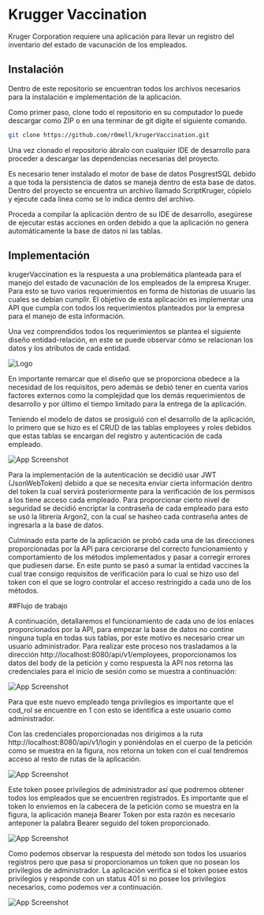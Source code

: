 # Krugger Vaccination

Kruger Corporation requiere una aplicación para llevar un registro del inventario del estado de
vacunación de los empleados.


## Instalación

Dentro de este repositorio se encuentran todos los archivos necesarios para la instalación e implementación de la aplicación. 

Como primer paso, clone todo el repositorio en su computador lo puede descargar como ZIP o en una terminar de git digite el siguiente comando. 

```bash
git clone https://github.com/r0mell/krugerVaccination.git
```

Una vez clonado el repositorio ábralo con cualquier IDE de desarrollo para proceder a descargar las dependencias necesarias del proyecto.

Es necesario tener instalado el motor de base de datos PosgrestSQL debido a que toda la persistencia de datos se maneja dentro de esta base de datos.
Dentro del proyecto se encuentra un archivo llamado ScriptKruger, cópielo y ejecute cada línea como se lo indica dentro del archivo.

Proceda a compilar la aplicación dentro de su IDE de desarrollo, asegúrese de ejecutar estas acciones en orden debido a que la aplicación no genera automáticamente la base de datos ni las tablas. 


## Implementación

krugerVaccination es la respuesta a una problemática planteada para el manejo del estado de vacunación de los empleados de la empresa Kruger.
Para esto se tuvo varios requerimientos en forma de historias de usuario las cuales se debían cumplir. El objetivo de esta aplicación es implementar una API que cumpla con todos los requerimientos planteados por la empresa para el manejo de esta información. 

Una vez comprendidos todos los requerimientos se plantea el siguiente diseño entidad-relación, en este se puede observar cómo se relacionan los datos y los atributos de cada entidad.  

![Logo](https://imgur.com/y2cyIw1.png)

En importante remarcar que el diseño que se proporciona obedece a la necesidad de los requisitos, pero además se debió tener en cuenta varios factores externos como la complejidad que los demás requerimientos de desarrollo y por último el tiempo limitado para la entrega de la aplicación.

Teniendo el modelo de datos se prosiguió con el desarrollo de la aplicación, lo primero que se hizo es el CRUD de las tablas employees y roles debidos que estas tablas se encargan del registro y autenticación de cada empleado.

![App Screenshot](https://imgur.com/rZTQPXm.jpg)

Para la implementación de la autenticación se decidió usar JWT (JsonWebToken) debido a que se necesita enviar cierta información dentro del token la cual servirá posteriormente para la verificación de los permisos a los tiene acceso cada empleado. Para proporcionar cierto nivel de seguridad se decidió encriptar la contraseña de cada empleado para esto se usó la librería Argon2, con la cual se hasheo cada contraseña antes de ingresarla a la base de datos.


Culminado esta parte de la aplicación se probó cada una de las direcciones proporcionadas por la API para cerciorarse del correcto funcionamiento y comportamiento de los métodos implementados y pasar a corregir errores que pudiesen darse. En este punto se pasó a sumar la entidad vaccines la cual trae consigo requisitos de verificación para lo cual se hizo uso del token con el que se logro controlar el acceso restringido a cada uno de los métodos.

##Flujo de trabajo

A continuación, detallaremos el funcionamiento de cada uno de los enlaces proporcionados por la API, para empezar la base de datos no contine ninguna tupla en todas sus tablas, por este motivo es necesario crear un usuario administrador. Para realizar este proceso nos trasladamos a la dirección http://localhost:8080/api/v1/employees, proporcionamos los datos del body de la petición y como respuesta la API nos retorna las credenciales para el inicio de sesión como se muestra a continuación: 

![App Screenshot]( https://imgur.com/QEWy0sR.jpg)

Para que este nuevo empleado tenga privilegios es importante que el cod_rol se encuentre en 1 con esto se identifica a este usuario como administrador. 


Con las credenciales proporcionadas nos dirigimos a la ruta http://localhost:8080/api/v1/login y poniéndolas en el cuerpo de la petición como se muestra en la figura, nos retorna un token con el cual tendremos acceso al resto de rutas de la aplicación.

![App Screenshot](https://imgur.com/vyQySla.jpg)

Este token posee privilegios de administrador así que podremos obtener todos los empleados que se encuentren registrados. Es importante que el token lo enviemos en la cabecera de la petición como se muestra en la figura, la aplicación maneja Bearer Token por esta razón es necesario anteponer la palabra Bearer seguido del token proporcionado.


![App Screenshot](https://imgur.com/kpZrNRj.jpg)

Como podemos observar la respuesta del método son todos los usuarios registros pero que pasa si proporcionamos un token que no posean los privilegios de administrador. La aplicación verifica si el token posee estos privilegios y responde con un status 401 si no posee los privilegios necesarios, como podemos ver a continuación. 

![App Screenshot](https://imgur.com/FjmAtLl.jpg)
